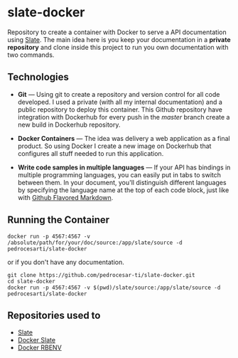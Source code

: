 # slate-docker
Repository to create a container with Docker to serve a API documentation using [Slate](https://github.com/tripit/slate). The main idea here is you keep your documentation in a **private repository** and clone inside this project to run you own documentation with two commands. 

Technologies
------------

* **Git** — Using git to create a repository and version control for all code developed. I used a private (with all my internal documentation) and a public repository to deploy this container. This Github repository have integration with Dockerhub for every push in the *master* branch create a new build in Dockerhub repository.

* **Docker Containers** — The idea was delivery a web application as a final product. So using Docker I create a new image on Dockerhub that configures all stuff needed to run this application.

* **Write code samples in multiple languages** — If your API has bindings in multiple programming languages, you can easily put in tabs to switch between them. In your document, you'll distinguish different languages by specifying the language name at the top of each code block, just like with [Github Flavored Markdown](https://guides.github.com/features/mastering-markdown/).



Running the Container
------------------------------
```shell
docker run -p 4567:4567 -v /absolute/path/for/your/doc/source:/app/slate/source -d pedrocesarti/slate-docker
```
or if you don't have any documentation.

```shell
git clone https://github.com/pedrocesar-ti/slate-docker.git
cd slate-docker
docker run -p 4567:4567 -v $(pwd)/slate/source:/app/slate/source -d pedrocesarti/slate-docker
```


Repositories used to 
---------------------------------

* [Slate](https://github.com/tripit/slate)
* [Docker Slate](https://github.com/tutumcloud/slate)
* [Docker RBENV](https://github.com/tcnksm/dockerfile-rbenv)

